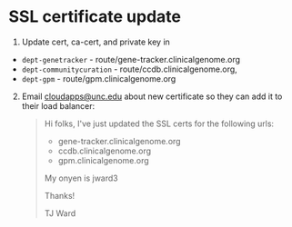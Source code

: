 # SSL certificate update

1. Update cert, ca-cert, and private key in 
  * `dept-genetracker` - route/gene-tracker.clinicalgenome.org
  * `dept-communitycuration` - route/ccdb.clinicalgenome.org, 
  * `dept-gpm` - route/gpm.clinicalgenome.org
2. Email cloudapps@unc.edu about new certificate so they can add it to their load balancer:
    > Hi folks,
    > I've just updated the SSL certs for the following urls: 
    > * gene-tracker.clinicalgenome.org
    > * ccdb.clinicalgenome.org
    > * gpm.clinicalgenome.org
    > 
    > My onyen is jward3
    >
    > Thanks!
    >
    > TJ Ward
